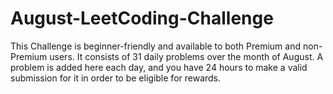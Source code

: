 # August-LeetCoding-Challenge

This Challenge is beginner-friendly and available to both Premium and non-Premium users. It consists of 31 daily problems over the month of August. A problem is added here each day, and you have 24 hours to make a valid submission for it in order to be eligible for rewards.
